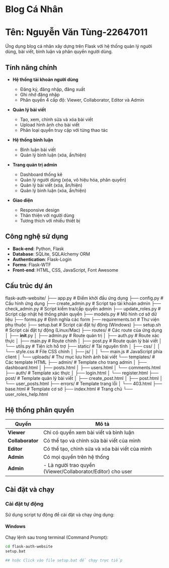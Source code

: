 # Blog Cá Nhân
# Tên: Nguyễn Văn Tùng-22647011

Ứng dụng blog cá nhân xây dựng trên Flask với hệ thống quản lý người dùng, bài viết, bình luận và phân quyền người dùng.

## Tính năng chính

- **Hệ thống tài khoản người dùng**
  - Đăng ký, đăng nhập, đăng xuất
  - Ghi nhớ đăng nhập
  - Phân quyền 4 cấp độ: Viewer, Collaborator, Editor và Admin

- **Quản lý bài viết**
  - Tạo, xem, chỉnh sửa và xóa bài viết
  - Upload hình ảnh cho bài viết
  - Phân loại quyền truy cập với từng thao tác

- **Hệ thống bình luận**
  - Bình luận bài viết
  - Quản lý bình luận (xóa, ẩn/hiện)

- **Trang quản trị admin**
  - Dashboard thống kê
  - Quản lý người dùng (xóa, vô hiệu hóa, phân quyền)
  - Quản lý bài viết (xóa, ẩn/hiện)
  - Quản lý bình luận (xóa, ẩn/hiện)

- **Giao diện**
  - Responsive design
  - Thân thiện với người dùng
  - Tương thích với nhiều thiết bị

## Công nghệ sử dụng

- **Back-end**: Python, Flask
- **Database**: SQLite, SQLAlchemy ORM
- **Authentication**: Flask-Login
- **Forms**: Flask-WTF
- **Front-end**: HTML, CSS, JavaScript, Font Awesome

## Cấu trúc dự án

flask-auth-website/
├── app.py                   # Điểm khởi đầu ứng dụng
├── config.py                # Cấu hình ứng dụng
├── create_admin.py          # Script tạo tài khoản admin
├── check_admin.py           # Script kiểm tra/cấp quyền admin
├── update_roles.py          # Script cập nhật hệ thống phân quyền
├── models.py                # Mô hình cơ sở dữ liệu
├── forms.py                 # Định nghĩa các form
├── requirements.txt         # Thư viện phụ thuộc
├── setup.bat                # Script cài đặt tự động (Windows)
├── setup.sh                 # Script cài đặt tự động (Linux/Mac)
├── routes/                  # Các route của ứng dụng
│   ├── __init__.py
│   ├── admin.py             # Route quản trị
│   ├── auth.py              # Route xác thực
│   ├── main.py              # Route chính
│   ├── post.py              # Route quản lý bài viết
│   └── utils.py             # Tiện ích hỗ trợ
├── static/                  # Tài nguyên tĩnh
│   ├── css/
│   │   └── style.css        # File CSS chính
│   ├── js/
│   │   └── main.js          # JavaScript phía client
│   └── uploads/             # Thư mục lưu hình ảnh bài viết
└── templates/               # Các template HTML
    ├── admin/               # Template cho trang admin
    │   ├── dashboard.html
    │   ├── posts.html
    │   ├── users.html
    │   └── comments.html
    ├── auth/                # Template xác thực
    │   ├── login.html
    │   └── register.html
    ├── post/                # Template quản lý bài viết
    │   ├── create_post.html
    │   ├── post.html
    │   └── user_posts.html
    ├── errors/              # Template trang lỗi
    │   └── 403.html
    ├── base.html            # Template cơ sở
    ├── index.html           # Trang chủ
    └── user_roles_help.html


## Hệ thống phân quyền
| Quyền           | Mô tả |
|----------------|------------------------------------------|
| **Viewer**     | Chỉ có quyền xem bài viết và bình luận |
| **Collaborator** | Có thể tạo và chỉnh sửa bài viết của mình |
| **Editor**     | Có thể tạo, chỉnh sửa và xóa bài viết của mình |
| **Admin**      | Có mọi quyền trên hệ thống  |
| **Admin**      | - Là người trao quyền (Viewer/Collaborator/Editor) cho user  |

## Cài đặt và chạy

### Cài đặt tự động
Sử dụng script tự động để cài đặt và chạy ứng dụng:

#### Windows
Chạy lệnh sau trong terminal (Command Prompt):
```sh
cd flask-auth-website
setup.bat

## hoặc Click vào file setup.bat để chạy trực tiếp
